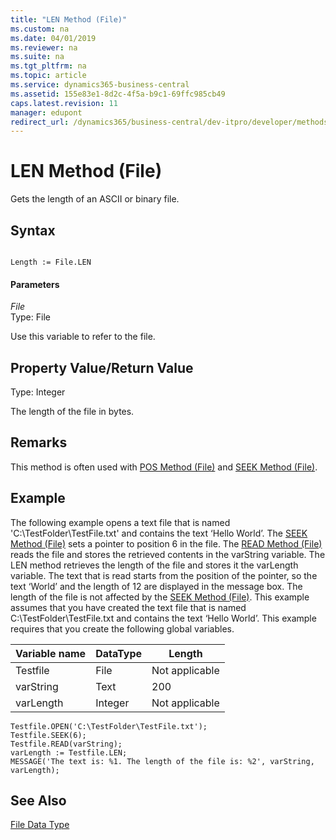 ```yaml
---
title: "LEN Method (File)"
ms.custom: na
ms.date: 04/01/2019
ms.reviewer: na
ms.suite: na
ms.tgt_pltfrm: na
ms.topic: article
ms.service: dynamics365-business-central
ms.assetid: 155e83e1-8d2c-4f5a-b9c1-69ffc985cb49
caps.latest.revision: 11
manager: edupont
redirect_url: /dynamics365/business-central/dev-itpro/developer/methods-auto/library
---
```


 

# LEN Method (File)
Gets the length of an ASCII or binary file.  
  
## Syntax  
  
```  
  
Length := File.LEN  
```  
  
#### Parameters  
 *File*  
 Type: File  
  
 Use this variable to refer to the file.  
  
## Property Value/Return Value  
 Type: Integer  
  
 The length of the file in bytes.  
  
## Remarks  
 This method is often used with [POS Method \(File\)](devenv-POS-Method-File.md) and [SEEK Method \(File\)](devenv-SEEK-Method-File.md).  
  
## Example  
 The following example opens a text file that is named 'C:\\TestFolder\\TestFile.txt' and contains the text ‘Hello World’. The [SEEK Method \(File\)](devenv-SEEK-Method-File.md) sets a pointer to position 6 in the file. The [READ Method \(File\)](devenv-READ-Method-File.md) reads the file and stores the retrieved contents in the varString variable. The LEN method retrieves the length of the file and stores it the varLength variable. The text that is read starts from the position of the pointer, so the text ‘World’ and the length of 12 are displayed in the message box. The length of the file is not affected by the [SEEK Method \(File\)](devenv-SEEK-Method-File.md). This example assumes that you have created the text file that is named C:\\TestFolder\\TestFile.txt and contains the text ‘Hello World’. This example requires that you create the following global variables.  
  
|Variable name|DataType|Length|  
|-------------------|--------------|------------|  
|Testfile|File|Not applicable|  
|varString|Text|200|  
|varLength|Integer|Not applicable|  
  
```  
Testfile.OPEN('C:\TestFolder\TestFile.txt');  
Testfile.SEEK(6);  
Testfile.READ(varString);  
varLength := Testfile.LEN;  
MESSAGE('The text is: %1. The length of the file is: %2', varString, varLength);  
```  
  
## See Also  
 [File Data Type](../datatypes/devenv-File-Data-Type.md)
